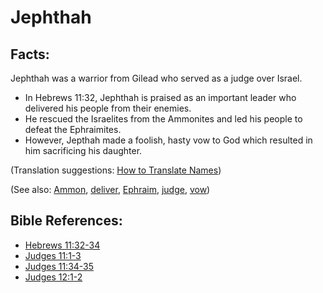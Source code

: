 # Jephthah #

## Facts: ##

Jephthah was a warrior from Gilead who served as a judge over Israel.

* In Hebrews 11:32, Jephthah is praised as an important leader who delivered his people from their enemies.
* He rescued the Israelites from the Ammonites and led his people to defeat the Ephraimites.
* However, Jepthah made a foolish, hasty vow to God which resulted in him sacrificing his daughter.

(Translation suggestions: [How to Translate Names](en/ta-vol1/translate/man/translate-names))

(See also: [Ammon](../other/ammon.md), [deliver](../kt/deliverer.md), [Ephraim](../other/ephraim.md), [judge](../other/judgeposition.md), [vow](../kt/vow.md))

## Bible References: ##

* [Hebrews 11:32-34](en/tn/heb/help/11/32)
* [Judges 11:1-3](en/tn/jdg/help/11/01)
* [Judges 11:34-35](en/tn/jdg/help/11/34)
* [Judges 12:1-2](en/tn/jdg/help/12/01)